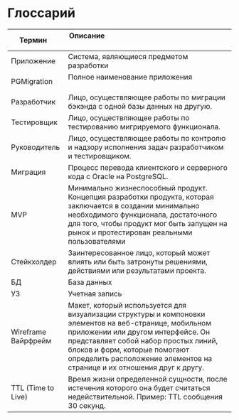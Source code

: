 # Глоссарий

| Термин                  | Описание                                                                                                                                                                                                                                                                                         |
|-------------------------|--------------------------------------------------------------------------------------------------------------------------------------------------------------------------------------------------------------------------------------------------------------------------------------------------|
| Приложение              | Система, являющиеся предметом разработки                                                                                                                                                                                                                                                         |
| PGMigration             | Полное наименование приложения                                                                                                                                                                                                                                                                   |
| Разработчик             | Лицо, осуществляющее работы по миграции бэкэнда с одной базы данных на другую.                                                                                                                                                                                                                   |
| Тестировщик             | Лицо, осуществляющее работы по тестированию мигрируемого функционала.                                                                                                                                                                                                                            |
| Руководитель            | Лицо, осуществляющее работы по контролю и надзору исполнения задач разработчиком и тестировщиком.                                                                                                                                                                                                |
| Миграция                | Процесс перевода клиентского и серверного кода с Oracle на PostgreSQL.                                                                                                                                                                                                                           |
| MVP                     | Минимально жизнеспособный продукт. Концепция разработки продукта, которая заключается в создании минимально необходимого функционала, достаточного для того, чтобы продукт мог быть запущен на рынок и протестирован реальными пользователями                                                    |
| Стейкхолдер             | Заинтересованное лицо, который может влиять или быть затронуты решениями, действиями или результатами проекта.                                                                                                                                                                                   |
| БД                      | База данных                                                                                                                                                                                                                                                                                      |
| УЗ                      | Учетная запись                                                                                                                                                                                                                                                                                   |
| Wireframe<br/>Вайрфрейм | Макет, который используется для визуализации структуры и компоновки элементов на веб-странице, мобильном приложении или другом интерфейсе. Он представляет собой набор простых линий, блоков и форм, которые помогают определить расположение элементов на странице и их отношения друг к другу. |
| TTL (Time to Live)      | Время жизни определенной сущности, после истечения которого она будет считаться недействительной. Пример: TTL сообщения 30 секунд.                                                                                                                                                               |
